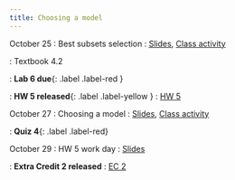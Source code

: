 ```yaml
---
title: Choosing a model
---
```


October 25
: Best subsets selection
  : [Slides](https://sta112-f21.github.io/slides/lecture_27.html), [Class activity](https://sta112-f21.github.io/class_activities/ca_lecture_27.html)
  
: Textbook 4.2

: **Lab 6 due**{: .label .label-red }
  
: **HW 5 released**{: .label .label-yellow }
  : [HW 5](https://sta112-f21.github.io/homework/homework_5.html)


October 27
: Choosing a model
  : [Slides](https://sta112-f21.github.io/slides/lecture_28.html), [Class activity](https://sta112-f21.github.io/class_activities/ca_lecture_28.html)

: **Quiz 4**{: .label .label-red}

October 29
: HW 5 work day
  : [Slides](https://sta112-f21.github.io/slides/lecture_29.html)
  
: **Extra Credit 2 released**
  : [EC 2](https://sta112-f21.github.io/extra_credit/ec2/)